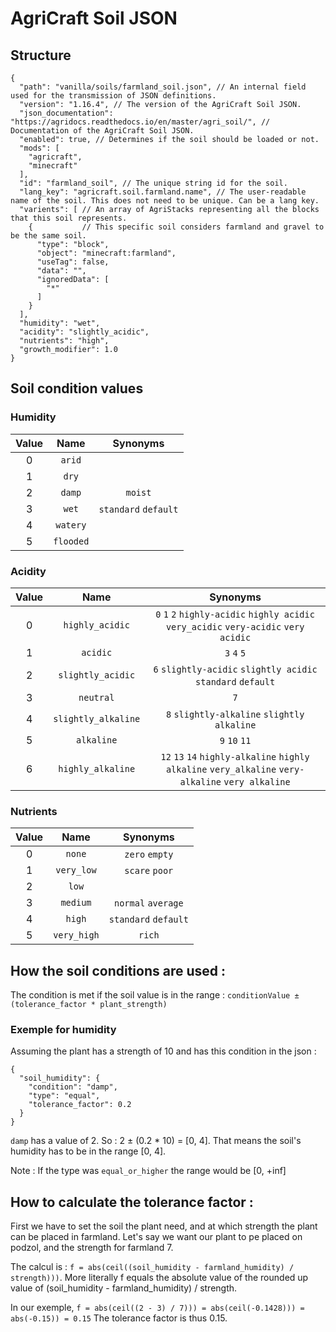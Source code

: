 AgriCraft Soil JSON
==================================================

## Structure

```{json}
{
  "path": "vanilla/soils/farmland_soil.json", // An internal field used for the transmission of JSON definitions.
  "version": "1.16.4", // The version of the AgriCraft Soil JSON.
  "json_documentation": "https://agridocs.readthedocs.io/en/master/agri_soil/", // Documentation of the AgriCraft Soil JSON.
  "enabled": true, // Determines if the soil should be loaded or not.
  "mods": [
    "agricraft",
    "minecraft"
  ],
  "id": "farmland_soil", // The unique string id for the soil.
  "lang_key": "agricraft.soil.farmland.name", // The user-readable name of the soil. This does not need to be unique. Can be a lang key.
  "varients": [ // An array of AgriStacks representing all the blocks that this soil represents.
    {           // This specific soil considers farmland and gravel to be the same soil.
      "type": "block",
      "object": "minecraft:farmland",
      "useTag": false,
      "data": "",
      "ignoredData": [
        "*"
      ]
    }
  ],
  "humidity": "wet",
  "acidity": "slightly_acidic",
  "nutrients": "high",
  "growth_modifier": 1.0
}
```

## Soil condition values

### Humidity

|Value|Name|Synonyms|
|:---:|:---:|:---:|
|0|`arid`||
|1|`dry`||
|2|`damp`|`moist`|
|3|`wet`|`standard` `default`|
|4|`watery`||
|5|`flooded`||

### Acidity

|Value|Name|Synonyms|
|:---:|:---:|:---:|
|0|`highly_acidic`|`0` `1` `2` `highly-acidic` `highly acidic` `very_acidic` `very-acidic` `very acidic`|
|1|`acidic`|`3` `4` `5`|
|2|`slightly_acidic`|`6` `slightly-acidic` `slightly acidic` `standard` `default`|
|3|`neutral`|`7`|
|4|`slightly_alkaline`|`8` `slightly-alkaline` `slightly alkaline`|
|5|`alkaline`|`9` `10` `11`|
|6|`highly_alkaline`|`12` `13` `14` `highly-alkaline` `highly alkaline` `very_alkaline` `very-alkaline` `very alkaline`|

### Nutrients

|Value|Name|Synonyms|
|:---:|:---:|:---:|
|0|`none`|`zero` `empty`|
|1|`very_low`|`scare` `poor`|
|2|`low`||
|3|`medium`|`normal` `average`|
|4|`high`|`standard` `default`|
|5|`very_high`|`rich`|

## How the soil conditions are used :

The condition is met if the soil value is in the range :
`conditionValue ± (tolerance_factor * plant_strength)`

### Exemple for humidity

Assuming the plant has a strength of 10 and has this condition in the json :
```{json}
{
  "soil_humidity": {
    "condition": "damp",
    "type": "equal",
    "tolerance_factor": 0.2
  }
}
```

`damp` has a value of 2. So : 2 ± (0.2 * 10) = [0, 4].
That means the soil's humidity has to be in the range [0, 4].

Note : If the type was `equal_or_higher` the range would be [0, +inf]

## How to calculate the tolerance factor :

First we have to set the soil the plant need, and at which strength the plant can be placed in farmland.
Let's say we want our plant to pe placed on podzol, and the strength for farmland 7.

The calcul is : `f = abs(ceil((soil_humidity - farmland_humidity) / strength)))`. More literally f equals the absolute value of the rounded up value of (soil_humidity - farmland_humidity) / strength.

In our exemple, `f = abs(ceil((2 - 3) / 7))) = abs(ceil(-0.1428))) = abs(-0.15)) = 0.15`
The tolerance factor is thus 0.15.
